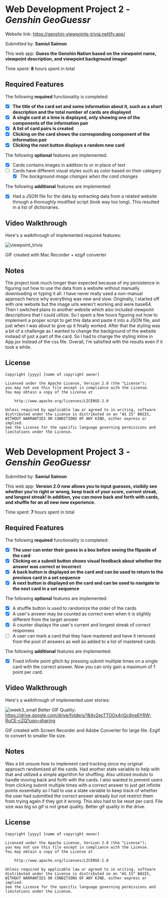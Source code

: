 # Web Development Project 2 - *Genshin GeoGuessr*
Website link: https://genshin-viewpoints-trivia.netlify.app/

Submitted by: **Samiul Saimon**

This web app: **Guess the Genshin Nation based on the viewpoint name, viewpoint description, and viewpoint background image!**

Time spent: **8** hours spent in total

## Required Features

The following **required** functionality is completed:

- [X] **The title of the card set and some information about it, such as a short description and the total number of cards are displayed**
- [X] **A single card at a time is displayed, only showing one of the components of the information pair**
- [X] **A list of card pairs is created**
- [X] **Clicking on the card shows the corresponding component of the information pair**
- [X] **Clicking the next button displays a random new card**

The following **optional** features are implemented:

- [X] Cards contains images in addition to or in place of text
- [ ] Cards have different visual styles such as color based on their category
  - [X] *The background image changes when the card changes*

The following **additional** features are implemented:

* [X] Had a JSON file for the data by extracting data from a related website through a thoroughly modified script (took way too long). This resulted in a list of dictionaries. 

## Video Walkthrough

Here's a walkthrough of implemented required features:

![viewpoint_trivia](https://github.com/user-attachments/assets/f5742382-7e63-47ca-8811-9f27a6adde0b)


<!-- Replace this with whatever GIF tool you used! -->
GIF created with Mac Recorder + ezgif converter  
<!-- Recommended tools:
[Kap](https://getkap.co/) for macOS
[ScreenToGif](https://www.screentogif.com/) for Windows
[peek](https://github.com/phw/peek) for Linux. -->

## Notes

The project took much longer than expected because of my persistence in figuring out how to use the data from a website without manually downloading or typing it all. I have never really used a non-manual approach hence why everything was new and slow. Originally, I started off with one website but the image urls weren't working and were base64. Then I switched plans to another website which also included viewpoint descriptions that I could utilize. So I spent a few hours figuring out how to implement a proper script to get this data and paste it into a JSON file, and just when I was about to give up it finally worked. After that the styling was a bit of a challenge as I wanted to change the background of the website instead of just a part of the card. So I had to change the styling inline in App.jsx instead of the css file. Overall, I'm satisfied with the results even if it took a while. 

## License

    Copyright [yyyy] [name of copyright owner]

    Licensed under the Apache License, Version 2.0 (the "License");
    you may not use this file except in compliance with the License.
    You may obtain a copy of the License at

        http://www.apache.org/licenses/LICENSE-2.0

    Unless required by applicable law or agreed to in writing, software
    distributed under the License is distributed on an "AS IS" BASIS,
    WITHOUT WARRANTIES OR CONDITIONS OF ANY KIND, either express or implied.
    See the License for the specific language governing permissions and
    limitations under the License.



# Web Development Project 3 - *Genshin GeoGuessr*

Submitted by: **Samiul Saimon**

This web app: **Version 2.0 now allows you to input guesses, visibily see whether you're right or wrong, keep track of your score, current streak, and longest streak! In addition, you can move back and forth with cards, and shuffle for an all new new experience.**

Time spent: **7** hours spent in total

## Required Features

The following **required** functionality is completed:

- [x] **The user can enter their guess in a box before seeing the flipside of the card**
- [x] **Clicking on a submit button shows visual feedback about whether the answer was correct or incorrect**
- [x] **A back button is displayed on the card and can be used to return to the previous card in a set sequence**
- [x] **A next button is displayed on the card and can be used to navigate to the next card in a set sequence**

The following **optional** features are implemented:

- [x] A shuffle button is used to randomize the order of the cards
- [x] A user's answer may be counted as correct even when it is slightly different from the target answer
- [x] A counter displays the user's current and longest streak of correct responses
- [ ] A user can mark a card that they have mastered and have it removed from the pool of answers as well as added to a list of mastered cards

The following **additional** features are implemented:

* [x] Fixed infinite point glitch by pressing submit multiple times on a single card with the correct answer. Now you can only gain a maximum of 1 point per card.

## Video Walkthrough

Here's a walkthrough of implemented user stories:

![week3_small](https://github.com/user-attachments/assets/8293440f-2efc-41f5-b9c0-af93e2dc7850)
Better GIF Quality: https://drive.google.com/drive/folders/184v2ecTTOOx4riQc6ns6YRW-RuCE-cZQ?usp=sharing 

<!-- Replace this with whatever GIF tool you used! -->
GIF created with Screen Recorder and Adobe Converter for large file. Ezgif to convert to smaller file size.   
<!-- Recommended tools:
[Kap](https://getkap.co/) for macOS
[ScreenToGif](https://www.screentogif.com/) for Windows
[peek](https://github.com/phw/peek) for Linux. -->

## Notes

Was a bit unsure how to implement card tracking since my original approach randomized all the cards. Had another state variable to help with that and utilized a simple algorithm for shuffling. Also utilized modulo to handle moving back and forth with the cards. I also wanted to prevent users from clicking submit multiple times with a correct answer to just get infinite points essentially so I had to use a state variable to keep track of whether the user had submitted the correct answer already but not restrict them from trying again if they got it wrong. This also had to be reset per card. File size was big so gif is not great quality. Better gif quality in the drive. 

## License

    Copyright [yyyy] [name of copyright owner]

    Licensed under the Apache License, Version 2.0 (the "License");
    you may not use this file except in compliance with the License.
    You may obtain a copy of the License at

        http://www.apache.org/licenses/LICENSE-2.0

    Unless required by applicable law or agreed to in writing, software
    distributed under the License is distributed on an "AS IS" BASIS,
    WITHOUT WARRANTIES OR CONDITIONS OF ANY KIND, either express or implied.
    See the License for the specific language governing permissions and
    limitations under the License.

